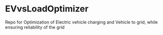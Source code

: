 # EVvsLoadOptimizer
Repo for Optimization of Electric vehicle charging and Vehicle to grid, while ensuring reliability of the grid
